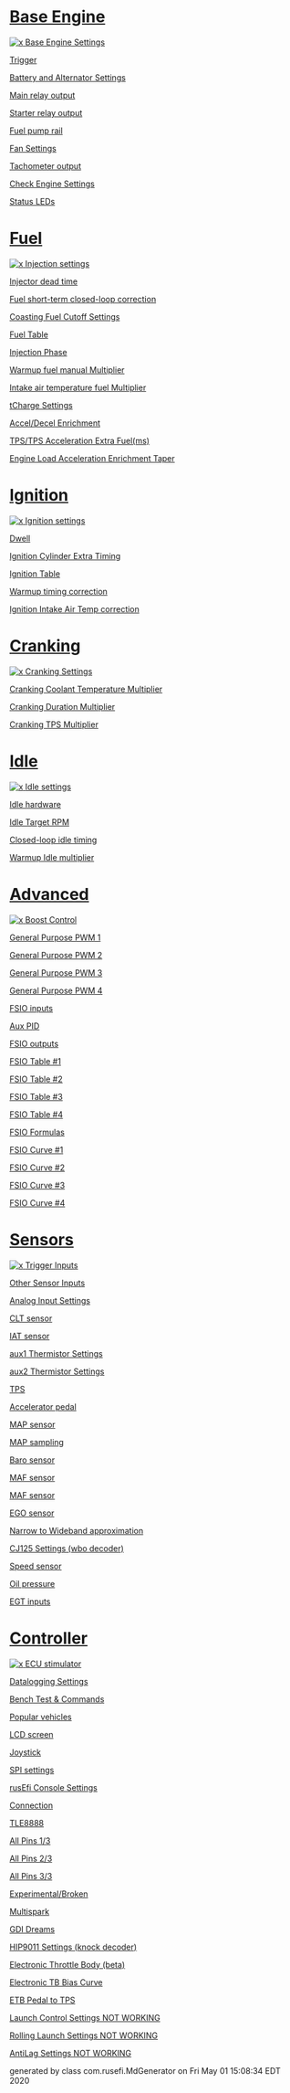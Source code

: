 # [Base Engine](rusEFI-project-Base-Engine)

<a href='rusEFI-project-Base-Engine'>![x](overview/TS_generated/top_level_Base_Engine.png)
</a>[Base Engine Settings](rusEFI-project-Base-Engine#Base-Engine-Settings)

[Trigger](rusEFI-project-Base-Engine#Trigger)

[Battery and Alternator Settings](rusEFI-project-Base-Engine#Battery-and-Alternator-Settings)

[Main relay output](rusEFI-project-Base-Engine#Main-relay-output)

[Starter relay output](rusEFI-project-Base-Engine#Starter-relay-output)

[Fuel pump  rail](rusEFI-project-Base-Engine#Fuel-pump--rail)

[Fan Settings](rusEFI-project-Base-Engine#Fan-Settings)

[Tachometer output](rusEFI-project-Base-Engine#Tachometer-output)

[Check Engine Settings](rusEFI-project-Base-Engine#Check-Engine-Settings)

[Status LEDs](rusEFI-project-Base-Engine#Status-LEDs)


# [Fuel](rusEFI-project-Fuel)

<a href='rusEFI-project-Fuel'>![x](overview/TS_generated/top_level_Fuel.png)
</a>[Injection settings](rusEFI-project-Fuel#Injection-settings)

[Injector dead time](rusEFI-project-Fuel#Injector-dead-time)

[Fuel short-term closed-loop correction](rusEFI-project-Fuel#Fuel-short-term-closed-loop-correction)

[Coasting Fuel Cutoff Settings](rusEFI-project-Fuel#Coasting-Fuel-Cutoff-Settings)

[Fuel Table](rusEFI-project-Fuel#Fuel-Table)

[Injection Phase](rusEFI-project-Fuel#Injection-Phase)

[Warmup fuel manual Multiplier](rusEFI-project-Fuel#Warmup-fuel-manual-Multiplier)

[Intake air temperature fuel Multiplier](rusEFI-project-Fuel#Intake-air-temperature-fuel-Multiplier)

[tCharge Settings](rusEFI-project-Fuel#tCharge-Settings)

[Accel/Decel Enrichment](rusEFI-project-Fuel#Accel/Decel-Enrichment)

[TPS/TPS Acceleration Extra Fuel(ms)](rusEFI-project-Fuel#TPS/TPS-Acceleration-Extra-Fuel(ms))

[Engine Load Acceleration Enrichment Taper](rusEFI-project-Fuel#Engine-Load-Acceleration-Enrichment-Taper)


# [Ignition](rusEFI-project-Ignition)

<a href='rusEFI-project-Ignition'>![x](overview/TS_generated/top_level_Ignition.png)
</a>[Ignition settings](rusEFI-project-Ignition#Ignition-settings)

[Dwell](rusEFI-project-Ignition#Dwell)

[Ignition Cylinder Extra Timing](rusEFI-project-Ignition#Ignition-Cylinder-Extra-Timing)

[Ignition Table](rusEFI-project-Ignition#Ignition-Table)

[Warmup timing correction](rusEFI-project-Ignition#Warmup-timing-correction)

[Ignition Intake Air Temp correction](rusEFI-project-Ignition#Ignition-Intake-Air-Temp-correction)


# [Cranking](rusEFI-project-Cranking)

<a href='rusEFI-project-Cranking'>![x](overview/TS_generated/top_level_Cranking.png)
</a>[Cranking Settings](rusEFI-project-Cranking#Cranking-Settings)

[Cranking Coolant Temperature Multiplier](rusEFI-project-Cranking#Cranking-Coolant-Temperature-Multiplier)

[Cranking Duration Multiplier](rusEFI-project-Cranking#Cranking-Duration-Multiplier)

[Cranking TPS Multiplier](rusEFI-project-Cranking#Cranking-TPS-Multiplier)


# [Idle](rusEFI-project-Idle)

<a href='rusEFI-project-Idle'>![x](overview/TS_generated/top_level_Idle.png)
</a>[Idle settings](rusEFI-project-Idle#Idle-settings)

[Idle hardware](rusEFI-project-Idle#Idle-hardware)

[Idle Target RPM](rusEFI-project-Idle#Idle-Target-RPM)

[Closed-loop idle timing](rusEFI-project-Idle#Closed-loop-idle-timing)

[Warmup Idle multiplier](rusEFI-project-Idle#Warmup-Idle-multiplier)


# [Advanced](rusEFI-project-Advanced)

<a href='rusEFI-project-Advanced'>![x](overview/TS_generated/top_level_Advanced.png)
</a>[Boost Control](rusEFI-project-Advanced#Boost-Control)

[General Purpose PWM 1](rusEFI-project-Advanced#General-Purpose-PWM-1)

[General Purpose PWM 2](rusEFI-project-Advanced#General-Purpose-PWM-2)

[General Purpose PWM 3](rusEFI-project-Advanced#General-Purpose-PWM-3)

[General Purpose PWM 4](rusEFI-project-Advanced#General-Purpose-PWM-4)

[FSIO inputs](rusEFI-project-Advanced#FSIO-inputs)

[Aux PID](rusEFI-project-Advanced#Aux-PID)

[FSIO outputs](rusEFI-project-Advanced#FSIO-outputs)

[FSIO Table #1](rusEFI-project-Advanced#FSIO-Table-#1)

[FSIO Table #2](rusEFI-project-Advanced#FSIO-Table-#2)

[FSIO Table #3](rusEFI-project-Advanced#FSIO-Table-#3)

[FSIO Table #4](rusEFI-project-Advanced#FSIO-Table-#4)

[FSIO Formulas](rusEFI-project-Advanced#FSIO-Formulas)

[FSIO Curve #1](rusEFI-project-Advanced#FSIO-Curve-#1)

[FSIO Curve #2](rusEFI-project-Advanced#FSIO-Curve-#2)

[FSIO Curve #3](rusEFI-project-Advanced#FSIO-Curve-#3)

[FSIO Curve #4](rusEFI-project-Advanced#FSIO-Curve-#4)


# [Sensors](rusEFI-project-Sensors)

<a href='rusEFI-project-Sensors'>![x](overview/TS_generated/top_level_Sensors.png)
</a>[Trigger Inputs](rusEFI-project-Sensors#Trigger-Inputs)

[Other Sensor Inputs](rusEFI-project-Sensors#Other-Sensor-Inputs)

[Analog Input Settings](rusEFI-project-Sensors#Analog-Input-Settings)

[CLT sensor](rusEFI-project-Sensors#CLT-sensor)

[IAT sensor](rusEFI-project-Sensors#IAT-sensor)

[aux1 Thermistor Settings](rusEFI-project-Sensors#aux1-Thermistor-Settings)

[aux2 Thermistor Settings](rusEFI-project-Sensors#aux2-Thermistor-Settings)

[TPS](rusEFI-project-Sensors#TPS)

[Accelerator pedal](rusEFI-project-Sensors#Accelerator-pedal)

[MAP sensor](rusEFI-project-Sensors#MAP-sensor)

[MAP sampling](rusEFI-project-Sensors#MAP-sampling)

[Baro sensor](rusEFI-project-Sensors#Baro-sensor)

[MAF sensor](rusEFI-project-Sensors#MAF-sensor)

[MAF sensor](rusEFI-project-Sensors#MAF-sensor)

[EGO sensor](rusEFI-project-Sensors#EGO-sensor)

[Narrow to Wideband approximation](rusEFI-project-Sensors#Narrow-to-Wideband-approximation)

[CJ125 Settings (wbo decoder)](rusEFI-project-Sensors#CJ125-Settings-(wbo-decoder))

[Speed sensor](rusEFI-project-Sensors#Speed-sensor)

[Oil pressure](rusEFI-project-Sensors#Oil-pressure)

[EGT inputs](rusEFI-project-Sensors#EGT-inputs)


# [Controller](rusEFI-project-Controller)

<a href='rusEFI-project-Controller'>![x](overview/TS_generated/top_level_Controller.png)
</a>[ECU stimulator](rusEFI-project-Controller#ECU-stimulator)

[Datalogging Settings](rusEFI-project-Controller#Datalogging-Settings)

[Bench Test & Commands](rusEFI-project-Controller#Bench-Test-&-Commands)

[Popular vehicles](rusEFI-project-Controller#Popular-vehicles)

[LCD screen](rusEFI-project-Controller#LCD-screen)

[Joystick](rusEFI-project-Controller#Joystick)

[SPI settings](rusEFI-project-Controller#SPI-settings)

[rusEfi Console Settings](rusEFI-project-Controller#rusEfi-Console-Settings)

[Connection](rusEFI-project-Controller#Connection)

[TLE8888](rusEFI-project-Controller#TLE8888)

[All Pins 1/3](rusEFI-project-Controller#All-Pins-1/3)

[All Pins 2/3](rusEFI-project-Controller#All-Pins-2/3)

[All Pins 3/3](rusEFI-project-Controller#All-Pins-3/3)

[Experimental/Broken](rusEFI-project-Controller#Experimental/Broken)

[Multispark](rusEFI-project-Controller#Multispark)

[GDI Dreams](rusEFI-project-Controller#GDI-Dreams)

[HIP9011 Settings (knock decoder)](rusEFI-project-Controller#HIP9011-Settings-(knock-decoder))

[Electronic Throttle Body (beta)](rusEFI-project-Controller#Electronic-Throttle-Body-(beta))

[Electronic TB Bias Curve](rusEFI-project-Controller#Electronic-TB-Bias-Curve)

[ETB Pedal to TPS](rusEFI-project-Controller#ETB-Pedal-to-TPS)

[Launch Control Settings NOT WORKING](rusEFI-project-Controller#Launch-Control-Settings-NOT-WORKING)

[Rolling Launch Settings NOT WORKING](rusEFI-project-Controller#Rolling-Launch-Settings-NOT-WORKING)

[AntiLag Settings NOT WORKING](rusEFI-project-Controller#AntiLag-Settings-NOT-WORKING)



generated by class com.rusefi.MdGenerator on Fri May 01 15:08:34 EDT 2020
